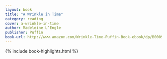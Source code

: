 ```yaml
---
layout: book
title: "A Wrinkle in Time"
category: reading
cover: a-wrinkle-in-time
author: Madeleine L’Engle
publisher: Puffin
book-url: http://www.amazon.com/Wrinkle-Time-Puffin-Book-ebook/dp/B000S1LE0Q/ref=tmm_kin_swatch_0?_encoding=UTF8&qid=&sr=
---
```


{% include book-highlights.html %}

